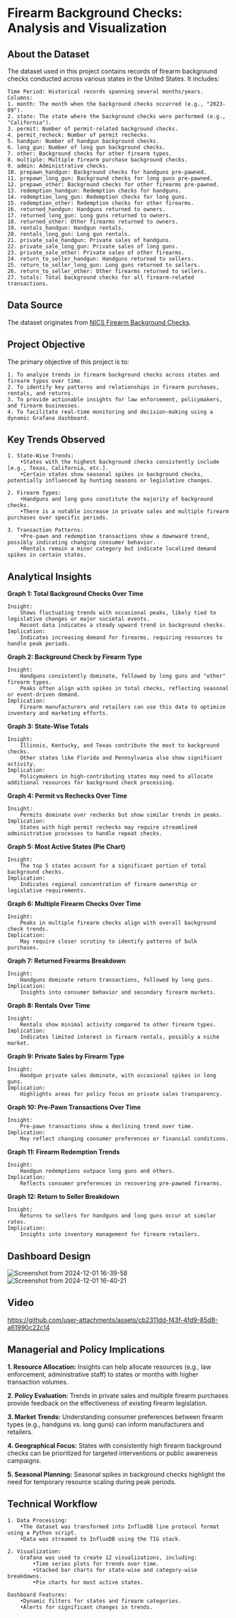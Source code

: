 # Firearm Background Checks: Analysis and Visualization

## About the Dataset

The dataset used in this project contains records of firearm background checks conducted across various states in the United States. It includes:

    Time Period: Historical records spanning several months/years.
    Columns:
    1. month: The month when the background checks occurred (e.g., "2023-09").
    2. state: The state where the background checks were performed (e.g., "California").
    3. permit: Number of permit-related background checks.
    4. permit_recheck: Number of permit rechecks.
    5. handgun: Number of handgun background checks.
    6. long_gun: Number of long gun background checks.
    7. other: Background checks for other firearm types.
    8. multiple: Multiple firearm purchase background checks.
    9. admin: Administrative checks.
    10. prepawn_handgun: Background checks for handguns pre-pawned.
    11. prepawn_long_gun: Background checks for long guns pre-pawned.
    12. prepawn_other: Background checks for other firearms pre-pawned.
    13. redemption_handgun: Redemption checks for handguns.
    14. redemption_long_gun: Redemption checks for long guns.
    15. redemption_other: Redemption checks for other firearms.
    16. returned_handgun: Handguns returned to owners.
    17. returned_long_gun: Long guns returned to owners.
    18. returned_other: Other firearms returned to owners.
    19. rentals_handgun: Handgun rentals.
    20. rentals_long_gun: Long gun rentals.
    21. private_sale_handgun: Private sales of handguns.
    22. private_sale_long_gun: Private sales of long guns.
    23. private_sale_other: Private sales of other firearms.
    24. return_to_seller_handgun: Handguns returned to sellers.
    25. return_to_seller_long_gun: Long guns returned to sellers.
    26. return_to_seller_other: Other firearms returned to sellers.
    27. totals: Total background checks for all firearm-related transactions.

## Data Source

The dataset originates from [NICS Firearm Background Checks](https://github.com/BuzzFeedNews/nics-firearm-background-checks/tree/master/data).

## Project Objective

The primary objective of this project is to:

    1. To analyze trends in firearm background checks across states and firearm types over time.
    2. To identify key patterns and relationships in firearm purchases, rentals, and returns.
    3. To provide actionable insights for law enforcement, policymakers, and firearm businesses.
    4. To facilitate real-time monitoring and decision-making using a dynamic Grafana dashboard.
    
## Key Trends Observed

    1. State-Wise Trends:
        •States with the highest background checks consistently include [e.g., Texas, California, etc.].
        •Certain states show seasonal spikes in background checks, potentially influenced by hunting seasons or legislative changes.

    2. Firearm Types:
        •Handguns and long guns constitute the majority of background checks.
        •There is a notable increase in private sales and multiple firearm purchases over specific periods.

    3. Transaction Patterns:
        •Pre-pawn and redemption transactions show a downward trend, possibly indicating changing consumer behavior.
        •Rentals remain a minor category but indicate localized demand spikes in certain states.

## Analytical Insights

**Graph 1: Total Background Checks Over Time**

    Insight:
        Shows fluctuating trends with occasional peaks, likely tied to legislative changes or major societal events.
        Recent data indicates a steady upward trend in background checks.
    Implication:
        Indicates increasing demand for firearms, requiring resources to handle peak periods.

**Graph 2: Background Check by Firearm Type**

    Insight:
        Handguns consistently dominate, followed by long guns and "other" firearm types.
        Peaks often align with spikes in total checks, reflecting seasonal or event-driven demand.
    Implication:
        Firearm manufacturers and retailers can use this data to optimize inventory and marketing efforts.

**Graph 3: State-Wise Totals**

    Insight:
        Illinois, Kentucky, and Texas contribute the most to background checks.
        Other states like Florida and Pennsylvania also show significant activity.
    Implication:
        Policymakers in high-contributing states may need to allocate additional resources for background check processing.

**Graph 4: Permit vs Rechecks Over Time**

    Insight:
        Permits dominate over rechecks but show similar trends in peaks.
    Implication:
        States with high permit rechecks may require streamlined administrative processes to handle repeat checks.

**Graph 5: Most Active States (Pie Chart)**

    Insight:
        The top 5 states account for a significant portion of total background checks.
    Implication:
        Indicates regional concentration of firearm ownership or legislative requirements.

**Graph 6: Multiple Firearm Checks Over Time**

    Insight:
        Peaks in multiple firearm checks align with overall background check trends.
    Implication:
        May require closer scrutiny to identify patterns of bulk purchases.

**Graph 7: Returned Firearms Breakdown**

    Insight:
        Handguns dominate return transactions, followed by long guns.
    Implication:
        Insights into consumer behavior and secondary firearm markets.

**Graph 8: Rentals Over Time**

    Insight:
        Rentals show minimal activity compared to other firearm types.
    Implication:
        Indicates limited interest in firearm rentals, possibly a niche market.

**Graph 9: Private Sales by Firearm Type**

    Insight:
        Handgun private sales dominate, with occasional spikes in long guns.
    Implication:
        Highlights areas for policy focus on private sales transparency.

**Graph 10: Pre-Pawn Transactions Over Time**

    Insight:
        Pre-pawn transactions show a declining trend over time.
    Implication:
        May reflect changing consumer preferences or financial conditions.

**Graph 11: Firearm Redemption Trends**

    Insight:
        Handgun redemptions outpace long guns and others.
    Implication:
        Reflects consumer preferences in recovering pre-pawned firearms.

**Graph 12: Return to Seller Breakdown**

    Insight:
        Returns to sellers for handguns and long guns occur at similar rates.
    Implication:
        Insights into inventory management for firearm retailers.

## Dashboard Design

![Screenshot from 2024-12-01 16-39-58](https://github.com/user-attachments/assets/9a80d623-dca1-4028-bce9-ba0bf28bb223)
![Screenshot from 2024-12-01 16-40-21](https://github.com/user-attachments/assets/a2456559-2f35-488c-a952-84679a81880e)

## Video

https://github.com/user-attachments/assets/cb2311dd-f43f-4fd9-85d8-a61990c22c14


## Managerial and Policy Implications

**1. Resource Allocation:** Insights can help allocate resources (e.g., law enforcement, administrative staff) to states or months with higher transaction volumes.

**2. Policy Evaluation:** Trends in private sales and multiple firearm purchases provide feedback on the effectiveness of existing firearm legislation.

**3. Market Trends:** Understanding consumer preferences between firearm types (e.g., handguns vs. long guns) can inform manufacturers and retailers.

**4. Geographical Focus:** States with consistently high firearm background checks can be prioritized for targeted interventions or public awareness campaigns.

**5. Seasonal Planning:** Seasonal spikes in background checks highlight the need for temporary resource scaling during peak periods.

## Technical Workflow

    1. Data Processing:
        •The dataset was transformed into InfluxDB line protocol format using a Python script.
        •Data was streamed to InfluxDB using the TIG stack.

    2. Visualization:
        Grafana was used to create 12 visualizations, including:
            •Time series plots for trends over time.
            •Stacked bar charts for state-wise and category-wise breakdowns.
            •Pie charts for most active states.

    Dashboard Features:
        •Dynamic filters for states and firearm categories.
        •Alerts for significant changes in trends.
